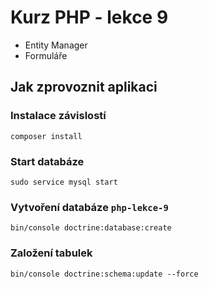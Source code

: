 # Kurz PHP - lekce 9

* Entity Manager
* Formuláře

## Jak zprovoznit aplikaci

### Instalace závislostí
`composer install`

### Start databáze
`sudo service mysql start`

### Vytvoření databáze `php-lekce-9`
`bin/console doctrine:database:create`

### Založení tabulek
`bin/console doctrine:schema:update --force`
